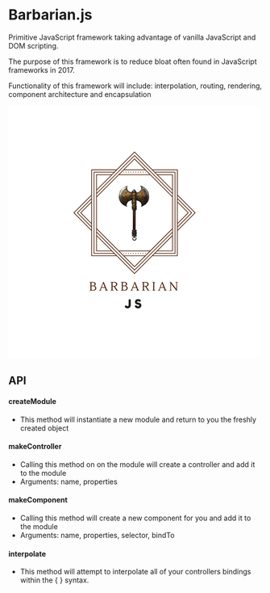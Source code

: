 # Barbarian.js
Primitive JavaScript framework taking advantage of vanilla JavaScript and DOM scripting.

The purpose of this framework is to reduce bloat often found in JavaScript frameworks in 2017.

Functionality of this framework will include: interpolation, routing, rendering, component architecture
and encapsulation

![](./barbarian.png?raw=true)

## API 

#### createModule

- This method will instantiate a new module and return to you the freshly created object

#### makeController

- Calling this method on on the module will create a controller and add it to the module
- Arguments: name, properties

#### makeComponent

- Calling this method will create a new component for you and add it to the module
- Arguments: name, properties, selector, bindTo

#### interpolate
- This method will attempt to interpolate all of your controllers bindings within the { } syntax. 
